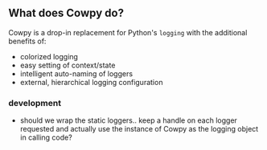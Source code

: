## What does Cowpy do?

Cowpy is a drop-in replacement for Python's `logging` with the additional benefits of:

- colorized logging
- easy setting of context/state
- intelligent auto-naming of loggers
- external, hierarchical logging configuration


### development 

* should we wrap the static loggers.. keep a handle on each logger requested and actually use the instance of Cowpy as the logging object in calling code?


